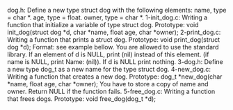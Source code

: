 dog.h: Define a new type struct dog with the following elements: name, type = char *. age, type = float. owner, type = char *.
1-init_dog.c: Writing a function that initialize a variable of type struct dog. Prototype: void init_dog(struct dog *d, char *name, float age, char *owner);
2-print_dog.c: Writing a function that prints a struct dog. Prototype: void print_dog(struct dog *d); Format: see example bellow. You are allowed to use the standard library. If an element of d is NULL, print (nil) instead of this element. (if name is NULL, print Name: (nil)). If d is NULL print nothing.
3-dog.h: Define a new type dog_t as a new name for the type struct dog.
4-new_dog.c: Writing a function that creates a new dog. Prototype: dog_t *new_dog(char *name, float age, char *owner); You have to store a copy of name and owner. Return NULL if the function fails.
5-free_dog.c: Writing a function that frees dogs. Prototype: void free_dog(dog_t *d);
